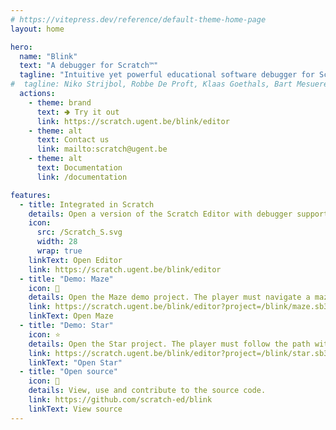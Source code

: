 ```yaml
---
# https://vitepress.dev/reference/default-theme-home-page
layout: home

hero:
  name: "Blink"
  text: "A debugger for Scratch™"
  tagline: "Intuitive yet powerful educational software debugger for Scratch™"
#  tagline: Niko Strijbol, Robbe De Proft, Klaas Goethals, Bart Mesuere, Peter Dawyndt, Christophe Scholliers
  actions:
    - theme: brand
      text: 🢂 Try it out
      link: https://scratch.ugent.be/blink/editor
    - theme: alt
      text: Contact us
      link: mailto:scratch@ugent.be
    - theme: alt
      text: Documentation
      link: /documentation

features:
  - title: Integrated in Scratch
    details: Open a version of the Scratch Editor with debugger support.
    icon:
      src: /Scratch_S.svg
      width: 28
      wrap: true
    linkText: Open Editor
    link: https://scratch.ugent.be/blink/editor
  - title: "Demo: Maze"
    icon: 🧭
    details: Open the Maze demo project. The player must navigate a maze. Find the bug.
    link: https://scratch.ugent.be/blink/editor?project=/blink/maze.sb3
    linkText: Open Maze
  - title: "Demo: Star"
    icon: ⭐
    details: Open the Star project. The player must follow the path without touching the water. Find the bug.
    link: https://scratch.ugent.be/blink/editor?project=/blink/star.sb3
    linkText: "Open Star"
  - title: "Open source"
    icon: 📖
    details: View, use and contribute to the source code.
    link: https://github.com/scratch-ed/blink
    linkText: View source
---
```

